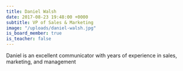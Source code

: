 ```yaml
---
title: Daniel Walsh
date: 2017-08-23 19:48:00 +0000
subtitle: VP of Sales & Marketing
image: "/uploads/daniel-walsh.jpg"
is_board_member: true
is_teacher: false
---
```


Daniel is an excellent communicator with years of experience in sales, marketing, and management
